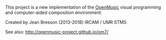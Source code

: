 This project is a new implementation of the [OpenMusic](http://repmus.ircam.fr/openmusic/ "OpenMusic") visual programming and computer-aided composition environment.

Created by Jean Bresson (2013-2018) IRCAM / UMR STMS

See also: http://openmusic-project.github.io/om7/
